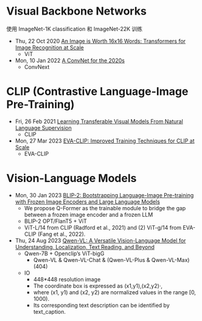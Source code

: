 # Visual Backbone Networks
使用 ImageNet-1K classification 和 ImageNet-22K 训练
- Thu, 22 Oct 2020 [An Image is Worth 16x16 Words: Transformers for Image Recognition at Scale](https://arxiv.org/abs/2010.11929)
  - ViT
- Mon, 10 Jan 2022 [A ConvNet for the 2020s](https://arxiv.org/abs/2201.03545)
  - ConvNext

# CLIP (Contrastive Language-Image Pre-Training)
- Fri, 26 Feb 2021 [Learning Transferable Visual Models From Natural Language Supervision](https://arxiv.org/abs/2103.00020)
  - CLIP
- Mon, 27 Mar 2023 [EVA-CLIP: Improved Training Techniques for CLIP at Scale](https://arxiv.org/abs/2303.15389)
  - EVA-CLIP

# Vision-Language Models
- Mon, 30 Jan 2023 [BLIP-2: Bootstrapping Language-Image Pre-training with Frozen Image Encoders and Large Language Models](https://arxiv.org/pdf/2301.12597)
  - We propose Q-Former as the trainable module to bridge the gap between a frozen image encoder and a frozen LLM
  - BLIP-2 OPT/FlanT5 + ViT 
  - ViT-L/14 from CLIP (Radford et al., 2021) and (2) ViT-g/14 from EVA-CLIP (Fang et al., 2022).
- Thu, 24 Aug 2023 [Qwen-VL: A Versatile Vision-Language Model for Understanding, Localization, Text Reading, and Beyond](https://arxiv.org/abs/2308.12966)
  - Qwen-7B +  Openclip’s ViT-bigG
    - Qwen-VL & Qwen-VL-Chat & (Qwen-VL-Plus & Qwen-VL-Max) (404)
  - IO
    - 448*448 resolution image
    - The coordinate box is expressed as <box>(x1,y1),(x2,y2)</box>·, 
    - where (x1, y1) and (x2, y2) are normalized values in the range [0, 1000). 
    - Its corresponding text description can be identified by <ref>text_caption</ref>.
  